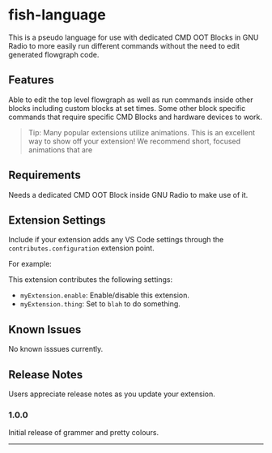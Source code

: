# fish-language

This is a pseudo language for use with dedicated CMD OOT Blocks in GNU Radio to more easily run different commands without the need to edit generated flowgraph code.

## Features

Able to edit the top level flowgraph as well as run commands inside other blocks including custom blocks at set times. Some other block specific commands that require specific CMD Blocks and hardware devices to work.


> Tip: Many popular extensions utilize animations. This is an excellent way to show off your extension! We recommend short, focused animations that are 

## Requirements

Needs a dedicated CMD OOT Block inside GNU Radio to make use of it.

## Extension Settings

Include if your extension adds any VS Code settings through the `contributes.configuration` extension point.

For example:

This extension contributes the following settings:

* `myExtension.enable`: Enable/disable this extension.
* `myExtension.thing`: Set to `blah` to do something.

## Known Issues

No known isssues currently.

## Release Notes

Users appreciate release notes as you update your extension.

### 1.0.0

Initial release of grammer and pretty colours.

---

